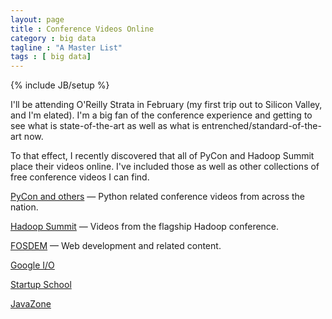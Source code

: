 ```yaml
---
layout: page
title : Conference Videos Online
category : big data
tagline : "A Master List"
tags : [ big data]
---
```

{% include JB/setup %}

I'll be attending O'Reilly Strata in February (my first trip out to Silicon Valley, and I'm elated).
I'm a big fan of the conference experience and getting to see what is state-of-the-art as well as
what is entrenched/standard-of-the-art now.

To that effect, I recently discovered that all of PyCon and Hadoop Summit place their videos online. I've included those as well as other collections of free conference videos I can find.

[PyCon and others](http://pyvideo.org) &#8212; Python related conference videos from across the nation.

[Hadoop Summit](http://www.youtube.com/user/HadoopSummit) &#8212; Videos from the flagship Hadoop conference.

[FOSDEM](https://fosdem.org/2014/news/2014-02-06-first-videos/) &#8212; Web development and related content.

[Google I/O](https://developers.google.com/events/io/)

[Startup School](http://www.youtube.com/watch?list=SPQ-uHSnFig5PZH_UEL0JalZ2edVGsO2R8&v=KEy_ocXnrdY)

[JavaZone](http://jz13.java.no/)
